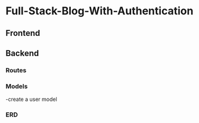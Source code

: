 # Full-Stack-Blog-With-Authentication

## Frontend

## Backend

### Routes

### Models
-create a user model

### ERD
